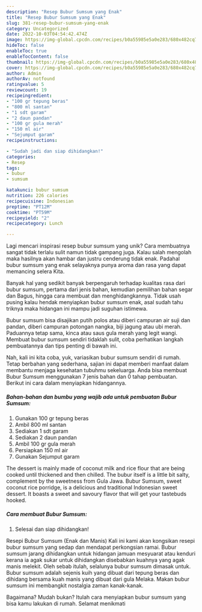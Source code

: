 ```yaml
---
description: "Resep Bubur Sumsum yang Enak"
title: "Resep Bubur Sumsum yang Enak"
slug: 381-resep-bubur-sumsum-yang-enak
category: Uncategorized
date: 2022-10-03T04:54:42.474Z
image: https://img-global.cpcdn.com/recipes/b0a55985e5a0e283/680x482cq70/bubur-sumsum-foto-resep-utama.jpg
hideToc: false
enableToc: true
enableTocContent: false
thumbnail: https://img-global.cpcdn.com/recipes/b0a55985e5a0e283/680x482cq70/bubur-sumsum-foto-resep-utama.jpg
cover: https://img-global.cpcdn.com/recipes/b0a55985e5a0e283/680x482cq70/bubur-sumsum-foto-resep-utama.jpg
author: Admin
authorAv: notfound
ratingvalue: 5
reviewcount: 19
recipeingredient:
- "100 gr tepung beras"
- "800 ml santan"
- "1 sdt garam"
- "2 daun pandan"
- "100 gr gula merah"
- "150 ml air"
- "Sejumput garam"
recipeinstructions:

- "Sudah jadi dan siap dihidangkan!"
categories:
- Resep
tags:
- bubur
- sumsum

katakunci: bubur sumsum 
nutrition: 226 calories
recipecuisine: Indonesian
preptime: "PT12M"
cooktime: "PT59M"
recipeyield: "2"
recipecategory: Lunch

---
```





Lagi mencari inspirasi resep bubur sumsum yang unik? Cara membuatnya sangat tidak terlalu sulit namun tidak gampang juga. Kalau salah mengolah maka hasilnya akan hambar dan justru cenderung tidak enak. Padahal bubur sumsum yang enak selayaknya punya aroma dan rasa yang dapat memancing selera Kita.





Banyak hal yang sedikit banyak berpengaruh terhadap kualitas rasa dari bubur sumsum, pertama dari jenis bahan, kemudian pemilihan bahan segar dan Bagus, hingga cara membuat dan menghidangkannya. Tidak usah pusing kalau hendak menyiapkan bubur sumsum enak,      asal sudah tahu triknya maka hidangan ini mampu jadi suguhan istimewa.














Bubur sumsum bisa disajikan putih polos atau diberi campuran air suji dan pandan, diberi campuran potongan nangka, biji jagung atau ubi merah. Paduannya tetap sama, kinca atau saus gula merah yang legit wangi. Membuat bubur sumsum sendiri tidaklah sulit, coba perhatikan langkah pembuatannya dan tips penting di bawah ini.






Nah, kali ini kita coba, yuk, variasikan bubur sumsum sendiri di rumah. Tetap berbahan yang sederhana, sajian ini dapat memberi manfaat dalam membantu menjaga kesehatan tubuhmu sekeluarga. Anda bisa membuat Bubur Sumsum menggunakan 7 jenis bahan dan 0 tahap pembuatan. Berikut ini cara dalam menyiapkan hidangannya.

<!--inarticleads1-->

##### Bahan-bahan dan bumbu yang wajib ada untuk pembuatan Bubur Sumsum:

1. Gunakan 100 gr tepung beras
1. Ambil 800 ml santan
1. Sediakan 1 sdt garam
1. Sediakan 2 daun pandan
1. Ambil 100 gr gula merah
1. Persiapkan 150 ml air
1. Gunakan Sejumput garam


The dessert is mainly made of coconut milk and rice flour that are being cooked until thickened and then chilled. The bubur itself is a little bit salty, complement by the sweetness from Gula Jawa. Bubur Sumsum, sweet coconut rice porridge, is a delicious and traditional Indonesian sweet dessert. It boasts a sweet and savoury flavor that will get your tastebuds hooked. 

<!--inarticleads2-->

##### Cara membuat Bubur Sumsum:


1. Selesai dan siap dihidangkan!

Resepi Bubur Sumsum (Enak dan Manis) Kali ini kami akan kongsikan resepi bubur sumsum yang sedap dan mendapat perkongsian ramai. Bubur sumsum jarang dihidangkan untuk hidangan jamuan mesyuarat atau kenduri kerana ia agak sukar untuk dihidangkan disebabkan kuahnya yang agak manis melekit. Oleh sebab itulah, selalunya bubur sumsum dimasak untuk. Bubur sumsum adalah sejenis kuih yang dibuat dari tepung beras dan dihidang bersama kuah manis yang dibuat dari gula Melaka. Makan bubur sumsum ini membangkit nostalgia zaman kanak-kanak. 

Bagaimana? Mudah bukan? Itulah cara menyiapkan bubur sumsum yang bisa kamu lakukan di rumah. Selamat menikmati
